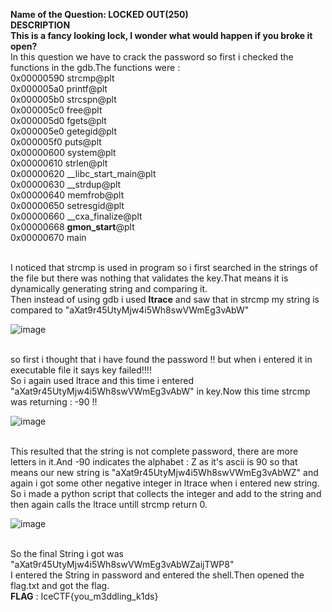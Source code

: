 <b>Name of the Question: LOCKED OUT(250)</b><br>
<b>DESCRIPTION<br>
This is a fancy looking lock, I wonder what would happen if you broke it open?</b>
<br>
In this question we have to crack the password so first i checked the functions in the gdb.The functions were :<br>
0x00000590  strcmp@plt<br>
0x000005a0  printf@plt<br>
0x000005b0  strcspn@plt<br>
0x000005c0  free@plt<br>
0x000005d0  fgets@plt<br>
0x000005e0  getegid@plt<br>
0x000005f0  puts@plt<br>
0x00000600  system@plt<br>
0x00000610  strlen@plt<br>
0x00000620  __libc_start_main@plt<br>
0x00000630  __strdup@plt<br>
0x00000640  memfrob@plt<br>
0x00000650  setresgid@plt<br>
0x00000660  __cxa_finalize@plt<br>
0x00000668  __gmon_start__@plt<br>
0x00000670  main

<br>
I noticed that strcmp is used in program so i first searched in the strings of the file but
there was nothing that validates the key.That means it is dynamically generating string and comparing it.
<br>
Then instead of using gdb i used <b>ltrace</b> and saw that in strcmp my string is compared to "aXat9r45UtyMjw4i5Wh8swVWmEg3vAbW" 
<br>

![image](https://user-images.githubusercontent.com/43247883/45688976-6466f380-bb70-11e8-9c02-be785c8ad780.png)

<br>
so first i thought that i have found the password !! but when i entered it in executable file it says key failed!!!!<br>
So i again used ltrace and this time i entered "aXat9r45UtyMjw4i5Wh8swVWmEg3vAbW" in key.Now this time strcmp was returning  : -90 !!
<br>

![image](https://user-images.githubusercontent.com/43247883/45688880-2bc71a00-bb70-11e8-8a97-199505fe5c15.png)


<br>
This resulted that the string is not complete password, there are more letters in it.And -90 indicates the alphabet : Z as it's ascii is 90 so that means our new string is "aXat9r45UtyMjw4i5Wh8swVWmEg3vAbWZ" and again i got some other negative integer in ltrace when i  entered new string.<br>
So i made a python script that collects the integer and add to the string and then again calls the ltrace untill strcmp return 0.<br>

![image](https://user-images.githubusercontent.com/43247883/45689070-9e37fa00-bb70-11e8-81a3-00d249c015cf.png)

<br>
So the final String i got was "aXat9r45UtyMjw4i5Wh8swVWmEg3vAbWZaijTWP8"
<br>
I entered the String in password and entered the shell.Then opened the flag.txt and got the flag.
<br>
<b>FLAG</b> : IceCTF{you_m3ddling_k1ds}
